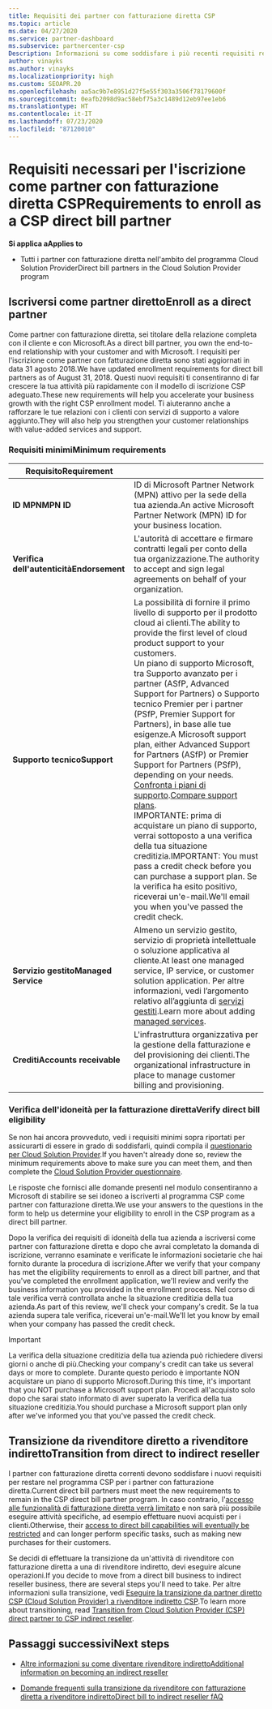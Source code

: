 ```yaml
---
title: Requisiti dei partner con fatturazione diretta CSP
ms.topic: article
ms.date: 04/27/2020
ms.service: partner-dashboard
ms.subservice: partnercenter-csp
Description: Informazioni su come soddisfare i più recenti requisiti relativi ai servizi di supporto tecnico per diventare un partner con fatturazione diretta del programma Microsoft Cloud Solution Provider (CSP).
author: vinayks
ms.author: vinayks
ms.localizationpriority: high
ms.custom: SEOAPR.20
ms.openlocfilehash: aa5ac9b7e8951d27f5e55f303a3506f78179600f
ms.sourcegitcommit: 0eafb2098d9ac58ebf75a3c1489d12eb97ee1eb6
ms.translationtype: HT
ms.contentlocale: it-IT
ms.lasthandoff: 07/23/2020
ms.locfileid: "87120010"
---
```

# <a name="requirements-to-enroll-as-a-csp-direct-bill-partner"></a><span data-ttu-id="70cec-103">Requisiti necessari per l'iscrizione come partner con fatturazione diretta CSP</span><span class="sxs-lookup"><span data-stu-id="70cec-103">Requirements to enroll as a CSP direct bill partner</span></span>

<span data-ttu-id="70cec-104">**Si applica a**</span><span class="sxs-lookup"><span data-stu-id="70cec-104">**Applies to**</span></span>

- <span data-ttu-id="70cec-105">Tutti i partner con fatturazione diretta nell'ambito del programma Cloud Solution Provider</span><span class="sxs-lookup"><span data-stu-id="70cec-105">Direct bill partners in the Cloud Solution Provider program</span></span>

## <a name="enroll-as-a-direct-partner"></a><span data-ttu-id="70cec-106">Iscriversi come partner diretto</span><span class="sxs-lookup"><span data-stu-id="70cec-106">Enroll as a direct partner</span></span>

<span data-ttu-id="70cec-107">Come partner con fatturazione diretta, sei titolare della relazione completa con il cliente e con Microsoft.</span><span class="sxs-lookup"><span data-stu-id="70cec-107">As a direct bill partner, you own the end-to-end relationship with your customer and with Microsoft.</span></span> <span data-ttu-id="70cec-108">I requisiti per l'iscrizione come partner con fatturazione diretta sono stati aggiornati in data 31 agosto 2018.</span><span class="sxs-lookup"><span data-stu-id="70cec-108">We have updated enrollment requirements for direct bill partners as of August 31, 2018.</span></span> <span data-ttu-id="70cec-109">Questi nuovi requisiti ti consentiranno di far crescere la tua attività più rapidamente con il modello di iscrizione CSP adeguato.</span><span class="sxs-lookup"><span data-stu-id="70cec-109">These new requirements will help you accelerate your business growth with the right CSP enrollment model.</span></span> <span data-ttu-id="70cec-110">Ti aiuteranno anche a rafforzare le tue relazioni con i clienti con servizi di supporto a valore aggiunto.</span><span class="sxs-lookup"><span data-stu-id="70cec-110">They will also help you strengthen your customer relationships with value-added services and support.</span></span>

### <a name="minimum-requirements"></a><span data-ttu-id="70cec-111">Requisiti minimi</span><span class="sxs-lookup"><span data-stu-id="70cec-111">Minimum requirements</span></span>

|<span data-ttu-id="70cec-112">**Requisito**</span><span class="sxs-lookup"><span data-stu-id="70cec-112">**Requirement**</span></span>|                             |
|--------------------------------|--------------------------------------------------------------|
|<span data-ttu-id="70cec-113">**ID MPN**</span><span class="sxs-lookup"><span data-stu-id="70cec-113">**MPN ID**</span></span>   |<span data-ttu-id="70cec-114">ID di Microsoft Partner Network (MPN) attivo per la sede della tua azienda.</span><span class="sxs-lookup"><span data-stu-id="70cec-114">An active Microsoft Partner Network (MPN) ID for your business location.</span></span>    |
|<span data-ttu-id="70cec-115">**Verifica dell'autenticità**</span><span class="sxs-lookup"><span data-stu-id="70cec-115">**Endorsement**</span></span>   |<span data-ttu-id="70cec-116">L'autorità di accettare e firmare contratti legali per conto della tua organizzazione.</span><span class="sxs-lookup"><span data-stu-id="70cec-116">The authority to accept and sign legal agreements on behalf of your organization.</span></span>|
|<span data-ttu-id="70cec-117">**Supporto tecnico**</span><span class="sxs-lookup"><span data-stu-id="70cec-117">**Support**</span></span>   |<span data-ttu-id="70cec-118">La possibilità di fornire il primo livello di supporto per il prodotto cloud ai clienti.</span><span class="sxs-lookup"><span data-stu-id="70cec-118">The ability to provide the first level of cloud product support to your customers.</span></span> <br/><span data-ttu-id="70cec-119">Un piano di supporto Microsoft, tra Supporto avanzato per i partner (ASfP, Advanced Support for Partners) o Supporto tecnico Premier per i partner (PSfP, Premier Support for Partners), in base alle tue esigenze.</span><span class="sxs-lookup"><span data-stu-id="70cec-119">A Microsoft support plan, either Advanced Support for Partners (ASfP) or Premier Support for Partners (PSfP), depending on your needs.</span></span> <span data-ttu-id="70cec-120">[Confronta i piani di supporto](https://partner.microsoft.com/support/partnersupport).</span><span class="sxs-lookup"><span data-stu-id="70cec-120">[Compare support plans](https://partner.microsoft.com/support/partnersupport).</span></span><br/> <span data-ttu-id="70cec-121">IMPORTANTE: prima di acquistare un piano di supporto, verrai sottoposto a una verifica della tua situazione creditizia.</span><span class="sxs-lookup"><span data-stu-id="70cec-121">IMPORTANT: You must pass a credit check before you can purchase a support plan.</span></span> <span data-ttu-id="70cec-122">Se la verifica ha esito positivo, riceverai un'e-mail.</span><span class="sxs-lookup"><span data-stu-id="70cec-122">We'll email you when you've passed the credit check.</span></span> |
|<span data-ttu-id="70cec-123">**Servizio gestito**</span><span class="sxs-lookup"><span data-stu-id="70cec-123">**Managed Service**</span></span>   |<span data-ttu-id="70cec-124">Almeno un servizio gestito, servizio di proprietà intellettuale o soluzione applicativa al cliente.</span><span class="sxs-lookup"><span data-stu-id="70cec-124">At least one managed service, IP service, or customer solution application.</span></span> <span data-ttu-id="70cec-125">Per altre informazioni, vedi l’argomento relativo all’aggiunta di [servizi gestiti](https://partner.microsoft.com/business-opportunities/managed-services-provider).</span><span class="sxs-lookup"><span data-stu-id="70cec-125">Learn more about adding [managed services](https://partner.microsoft.com/business-opportunities/managed-services-provider).</span></span>|
|<span data-ttu-id="70cec-126">**Crediti**</span><span class="sxs-lookup"><span data-stu-id="70cec-126">**Accounts receivable**</span></span> |<span data-ttu-id="70cec-127">L'infrastruttura organizzativa per la gestione della fatturazione e del provisioning dei clienti.</span><span class="sxs-lookup"><span data-stu-id="70cec-127">The organizational infrastructure in place to manage customer billing and provisioning.</span></span>

### <a name="verify-direct-bill-eligibility"></a><span data-ttu-id="70cec-128">Verifica dell'idoneità per la fatturazione diretta</span><span class="sxs-lookup"><span data-stu-id="70cec-128">Verify direct bill eligibility</span></span>

<span data-ttu-id="70cec-129">Se non hai ancora provveduto, vedi i requisiti minimi sopra riportati per assicurarti di essere in grado di soddisfarli, quindi compila il [questionario per Cloud Solution Provider](https://partner.microsoft.com/cloud-solution-provider/assessment).</span><span class="sxs-lookup"><span data-stu-id="70cec-129">If you haven't already done so, review the minimum requirements above to make sure you can meet them, and then complete the [Cloud Solution Provider questionnaire](https://partner.microsoft.com/cloud-solution-provider/assessment).</span></span>

<span data-ttu-id="70cec-130">Le risposte che fornisci alle domande presenti nel modulo consentiranno a Microsoft di stabilire se sei idoneo a iscriverti al programma CSP come partner con fatturazione diretta.</span><span class="sxs-lookup"><span data-stu-id="70cec-130">We use your answers to the questions in the form to help us determine your eligibility to enroll in the CSP program as a direct bill partner.</span></span>

<span data-ttu-id="70cec-131">Dopo la verifica dei requisiti di idoneità della tua azienda a iscriversi come partner con fatturazione diretta e dopo che avrai completato la domanda di iscrizione, verranno esaminate e verificate le informazioni societarie che hai fornito durante la procedura di iscrizione.</span><span class="sxs-lookup"><span data-stu-id="70cec-131">After we verify that your company has met the eligibility requirements to enroll as a direct bill partner, and that you've completed the enrollment application, we'll review and verify the business information you provided in the enrollment process.</span></span> <span data-ttu-id="70cec-132">Nel corso di tale verifica verrà controllata anche la situazione creditizia della tua azienda.</span><span class="sxs-lookup"><span data-stu-id="70cec-132">As part of this review, we'll check your company's credit.</span></span> <span data-ttu-id="70cec-133">Se la tua azienda supera tale verifica, riceverai un'e-mail.</span><span class="sxs-lookup"><span data-stu-id="70cec-133">We'll let you know by email when your company has passed the credit check.</span></span>

>[!IMPORTANT]
><span data-ttu-id="70cec-134">La verifica della situazione creditizia della tua azienda può richiedere diversi giorni o anche di più.</span><span class="sxs-lookup"><span data-stu-id="70cec-134">Checking your company's credit can take us several days or more to complete.</span></span> <span data-ttu-id="70cec-135">Durante questo periodo è importante NON acquistare un piano di supporto Microsoft.</span><span class="sxs-lookup"><span data-stu-id="70cec-135">During this time, it's important that you NOT purchase a Microsoft support plan.</span></span> <span data-ttu-id="70cec-136">Procedi all'acquisto solo dopo che sarai stato informato di aver superato la verifica della tua situazione creditizia.</span><span class="sxs-lookup"><span data-stu-id="70cec-136">You should purchase a Microsoft support plan only after we've informed you that you've passed the credit check.</span></span>

## <a name="transition-from-direct-to-indirect-reseller"></a><span data-ttu-id="70cec-137">Transizione da rivenditore diretto a rivenditore indiretto</span><span class="sxs-lookup"><span data-stu-id="70cec-137">Transition from direct to indirect reseller</span></span>

<span data-ttu-id="70cec-138">I partner con fatturazione diretta correnti devono soddisfare i nuovi requisiti per restare nel programma CSP per i partner con fatturazione diretta.</span><span class="sxs-lookup"><span data-stu-id="70cec-138">Current direct bill partners must meet the new requirements to remain in the CSP direct bill partner program.</span></span> <span data-ttu-id="70cec-139">In caso contrario, l'[accesso alle funzionalità di fatturazione diretta verrà limitato](restricted-direct-bill-capabilities.md) e non sarà più possibile eseguire attività specifiche, ad esempio effettuare nuovi acquisti per i clienti.</span><span class="sxs-lookup"><span data-stu-id="70cec-139">Otherwise, their [access to direct bill capabilities will eventually be restricted](restricted-direct-bill-capabilities.md) and can longer perform specific tasks, such as making new purchases for their customers.</span></span>

<span data-ttu-id="70cec-140">Se decidi di effettuare la transizione da un'attività di rivenditore con fatturazione diretta a una di rivenditore indiretto, devi eseguire alcune operazioni.</span><span class="sxs-lookup"><span data-stu-id="70cec-140">If you decide to move from a direct bill business to indirect reseller business, there are several steps you'll need to take.</span></span> <span data-ttu-id="70cec-141">Per altre informazioni sulla transizione, vedi [Eseguire la transizione da partner diretto CSP (Cloud Solution Provider) a rivenditore indiretto CSP](transition-direct-to-indirect.md).</span><span class="sxs-lookup"><span data-stu-id="70cec-141">To learn more about transitioning, read [Transition from Cloud Solution Provider (CSP) direct partner to CSP indirect reseller](transition-direct-to-indirect.md).</span></span>

## <a name="next-steps"></a><span data-ttu-id="70cec-142">Passaggi successivi</span><span class="sxs-lookup"><span data-stu-id="70cec-142">Next steps</span></span>

- [<span data-ttu-id="70cec-143">Altre informazioni su come diventare rivenditore indiretto</span><span class="sxs-lookup"><span data-stu-id="70cec-143">Additional information on becoming an indirect reseller</span></span>](https://assetsprod.microsoft.com/csp-directbill-to-indirect-transition.pdf)

- [<span data-ttu-id="70cec-144">Domande frequenti sulla transizione da rivenditore con fatturazione diretta a rivenditore indiretto</span><span class="sxs-lookup"><span data-stu-id="70cec-144">Direct bill to indirect reseller fAQ</span></span>](https://assetsprod.microsoft.com/mpn/direct-bill-partner-faq.pdf)
